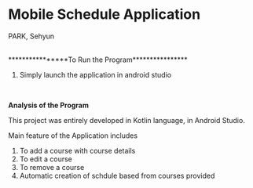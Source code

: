 # Mobile Schedule Application

PARK, Sehyun  

<br>
****************To Run the Program****************    

1. Simply launch the application in android studio
   
<br>

****************Analysis of the Program****************   

This project was entirely developed in Kotlin language, in Android Studio.

Main feature of the Application includes

1. To add a course with course details
2. To edit a course
3. To remove a course
4. Automatic creation of schdule based from courses provided
